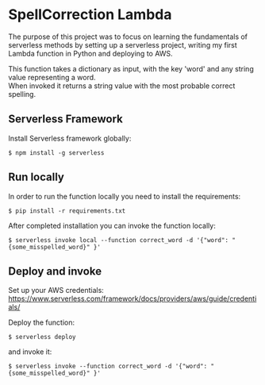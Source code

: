 # SpellCorrection Lambda
The purpose of this project was to focus on learning the fundamentals of serverless methods by setting up a serverless project, writing my first Lambda function in Python and deploying to AWS. 

This function takes a dictionary as input, with the key 'word' and any string value representing a word.\
When invoked it returns a string value with the most probable correct spelling.


## Serverless Framework
Install Serverless framework globally:

```
$ npm install -g serverless
```


## Run locally
In order to run the function locally you need to install the requirements:

```
$ pip install -r requirements.txt
```

After completed installation you can invoke the function locally:
```
$ serverless invoke local --function correct_word -d '{"word": "{some_misspelled_word}" }'
```


## Deploy and invoke

Set up your AWS credentials:
https://www.serverless.com/framework/docs/providers/aws/guide/credentials/


Deploy the function:
``` 
$ serverless deploy
```

and invoke it: 
```
$ serverless invoke --function correct_word -d '{"word": "{some_misspelled_word}" }'
```
